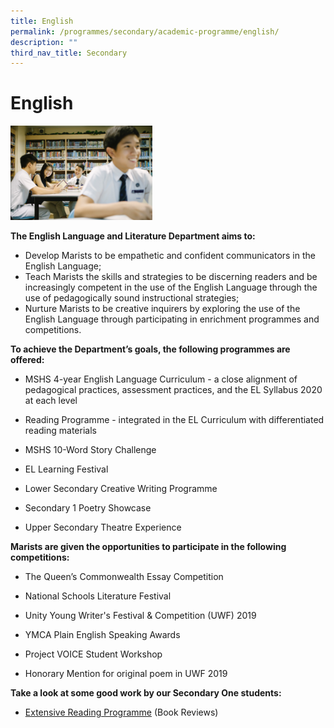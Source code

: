 ```yaml
---
title: English
permalink: /programmes/secondary/academic-programme/english/
description: ""
third_nav_title: Secondary
---
```

# English

<img src="/images/Academic%20Programme/Secondary/english_v1.png" style="width:45%">


**The English Language and Literature Department aims to:**

*   Develop Marists to be&nbsp;empathetic and confident communicators in the English Language;&nbsp;
*   Teach Marists the skills and strategies to be discerning readers and be increasingly competent in the use of the English Language through the use of pedagogically sound instructional strategies;&nbsp;&nbsp;
*   Nurture Marists to be creative inquirers by exploring the use of the English Language through participating in enrichment programmes and competitions.&nbsp;

  

**To achieve the Department’s goals, the following programmes are offered:**

*   MSHS 4-year English Language Curriculum - a close alignment of pedagogical practices, assessment practices, and the EL Syllabus 2020 at each level  
    
*   Reading Programme - integrated in the EL Curriculum with differentiated reading materials  
    
*   MSHS 10-Word Story Challenge  
    
*   EL Learning Festival
*   Lower Secondary Creative Writing Programme&nbsp;
*   Secondary 1 Poetry Showcase
*   Upper Secondary Theatre Experience  
    

  

**Marists are given the opportunities to participate in the following competitions:**  

*   The Queen’s Commonwealth Essay Competition  
    
*   National Schools Literature Festival  
    
*   Unity Young Writer's Festival &amp; Competition (UWF) 2019
*   YMCA Plain English Speaking Awards
*   Project VOICE Student Workshop
*   Honorary Mention for original poem in UWF 2019

  

**Take a look at some good work by our Secondary One students:**&nbsp;

*   [Extensive Reading Programme](https://docs.google.com/presentation/d/1XrgeUz9VboNAh2K8FOpxm8jCBfRIXSJWvTL6P1E5f6w/edit?usp=sharing)&nbsp;(Book Reviews)